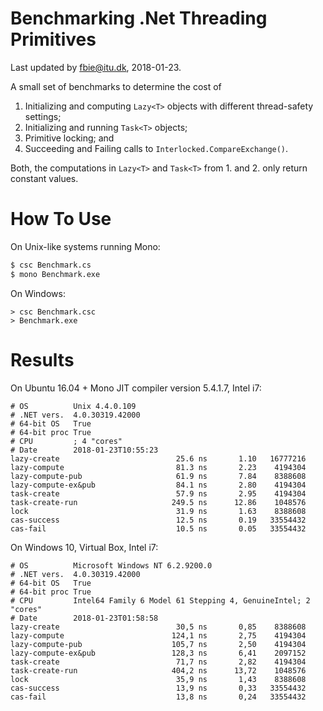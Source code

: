 # Benchmarking .Net Threading Primitives #

Last updated by fbie@itu.dk, 2018-01-23.

A small set of benchmarks to determine the cost of

1. Initializing and computing `Lazy<T>` objects with different thread-safety settings;
2. Initializing and running `Task<T>` objects;
3. Primitive locking; and
4. Succeeding and Failing calls to `Interlocked.CompareExchange()`.

Both, the computations in `Lazy<T>` and `Task<T>` from 1. and 2. only return constant values.


# How To Use #

On Unix-like systems running Mono:

```bash
$ csc Benchmark.cs
$ mono Benchmark.exe
```

On Windows:
```batch
> csc Benchmark.csc
> Benchmark.exe
```


# Results #

On Ubuntu 16.04 + Mono JIT compiler version 5.4.1.7, Intel i7:

```
# OS          Unix 4.4.0.109
# .NET vers.  4.0.30319.42000
# 64-bit OS   True
# 64-bit proc True
# CPU         ; 4 "cores"
# Date        2018-01-23T10:55:23
lazy-create                          25.6 ns       1.10   16777216
lazy-compute                         81.3 ns       2.23    4194304
lazy-compute-pub                     61.9 ns       7.84    8388608
lazy-compute-ex&pub                  84.1 ns       2.80    4194304
task-create                          57.9 ns       2.95    4194304
task-create-run                     249.5 ns      12.86    1048576
lock                                 31.9 ns       1.63    8388608
cas-success                          12.5 ns       0.19   33554432
cas-fail                             10.5 ns       0.05   33554432
```


On Windows 10, Virtual Box, Intel i7:

```
# OS          Microsoft Windows NT 6.2.9200.0
# .NET vers.  4.0.30319.42000
# 64-bit OS   True
# 64-bit proc True
# CPU         Intel64 Family 6 Model 61 Stepping 4, GenuineIntel; 2 "cores"
# Date        2018-01-23T01:58:58
lazy-create                          30,5 ns       0,85    8388608
lazy-compute                        124,1 ns       2,75    4194304
lazy-compute-pub                    105,7 ns       2,50    4194304
lazy-compute-ex&pub                 128,3 ns       6,41    2097152
task-create                          71,7 ns       2,82    4194304
task-create-run                     404,2 ns      13,72    1048576
lock                                 35,9 ns       1,43    8388608
cas-success                          13,9 ns       0,33   33554432
cas-fail                             13,8 ns       0,24   33554432
```
